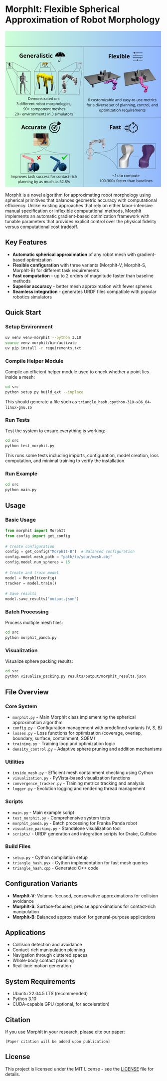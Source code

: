 # MorphIt: Flexible Spherical Approximation of Robot Morphology


<img src="imgs/overview.png" alt="MorphIt Overview" width="500">

MorphIt is a novel algorithm for approximating robot morphology using spherical primitives that balances geometric accuracy with computational efficiency. Unlike existing approaches that rely on either labor-intensive manual specification or inflexible computational methods, MorphIt implements an automatic gradient-based optimization framework with tunable parameters that provides explicit control over the physical fidelity versus computational cost tradeoff.

## Key Features

- **Automatic spherical approximation** of any robot mesh with gradient-based optimization
- **Flexible configuration** with three variants (MorphIt-V, MorphIt-S, MorphIt-B) for different task requirements
- **Fast computation** - up to 2 orders of magnitude faster than baseline methods
- **Superior accuracy** - better mesh approximation with fewer spheres
- **Seamless integration** - generates URDF files compatible with popular robotics simulators


## Quick Start

### Setup Environment
```bash
uv venv venv-morphit --python 3.10
source venv-morphit/bin/activate
uv pip install -r requirements.txt
```

### Compile Helper Module
Compile an efficient helper module used to check whether a point lies inside a mesh:
```bash
cd src
python setup.py build_ext --inplace
```
This should generate a file such as `triangle_hash.cpython-310-x86_64-linux-gnu.so`

### Run Tests
Test the system to ensure everything is working:
```bash
cd src
python test_morphit.py
```
This runs some tests including imports, configuration, model creation, loss computation, and minimal training to verify the installation.

### Run Example
```bash
cd src
python main.py
```

## Usage

### Basic Usage
```python
from morphit import MorphIt
from config import get_config

# Create configuration
config = get_config("MorphIt-B")  # Balanced configuration
config.model.mesh_path = "path/to/your/mesh.obj"
config.model.num_spheres = 15

# Create and train model
model = MorphIt(config)
tracker = model.train()

# Save results
model.save_results("output.json")
```

### Batch Processing
Process multiple mesh files:
```bash
cd src
python morphit_panda.py
```

### Visualization
Visualize sphere packing results:
```bash
cd src
python visualize_packing.py results/output/morphit_results.json
```

## File Overview

### Core System
- `morphit.py` - Main MorphIt class implementing the spherical approximation algorithm
- `config.py` - Configuration management with predefined variants (V, S, B)
- `losses.py` - Loss functions for optimization (coverage, overlap, boundary, surface, containment, SQEM)
- `training.py` - Training loop and optimization logic
- `density_control.py` - Adaptive sphere pruning and addition mechanisms

### Utilities
- `inside_mesh.py` - Efficient mesh containment checking using Cython
- `visualization.py` - PyVista-based visualization functions
- `convergence_tracker.py` - Training metrics tracking and analysis
- `logger.py` - Evolution logging and rendering thread management

### Scripts
- `main.py` - Main example script
- `test_morphit.py` - Comprehensive system tests
- `morphit_panda.py` - Batch processing for Franka Panda robot
- `visualize_packing.py` - Standalone visualization tool
- `scripts/` - URDF generation and integration scripts for Drake, CuRobo

### Build Files
- `setup.py` - Cython compilation setup
- `triangle_hash.pyx` - Cython implementation for fast mesh queries
- `triangle_hash.cpp` - Generated C++ code

## Configuration Variants

- **MorphIt-V**: Volume-focused, conservative approximations for collision avoidance
- **MorphIt-S**: Surface-focused, precise approximations for contact-rich manipulation
- **MorphIt-B**: Balanced approximation for general-purpose applications

## Applications

- Collision detection and avoidance
- Contact-rich manipulation planning
- Navigation through cluttered spaces
- Whole-body contact planning
- Real-time motion generation

## System Requirements

- Ubuntu 22.04.5 LTS (recommended)
- Python 3.10
- CUDA-capable GPU (optional, for acceleration)

## Citation

If you use MorphIt in your research, please cite our paper:
```
[Paper citation will be added upon publication]
```

## License

This project is licensed under the MIT License - see the [LICENSE](LICENSE) file for details.